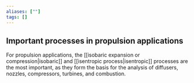 ```yaml
---
aliases: [""]
tags: []
---
```


## Important processes in propulsion applications
For propulsion applications, the [[isobaric expansion or compression|isobaric]] and [[isentropic process|isentropic]] processes are the most important, as they form the basis for the analysis of diffusers, nozzles, compressors, turbines, and combustion.


